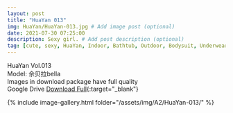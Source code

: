 ```yaml
---
layout: post
title: "HuaYan 013"
img: HuaYan/HuaYan-013.jpg # Add image post (optional)
date: 2021-07-30 07:25:00
description: Sexy girl. # Add post description (optional)
tag: [cute, sexy, HuaYan, Indoor, Bathtub, Outdoor, Bodysuit, Underwear, Cosplay, Big Tits, Tattoo]
---
```

HuaYan Vol.013  
Model: 佘贝拉bella  
Images in download package have full quality                    
Google Drive [Download Full](http://gestyy.com/eoAGEf){:target="_blank"}

{% include image-gallery.html folder="/assets/img/A2/HuaYan-013/" %}
